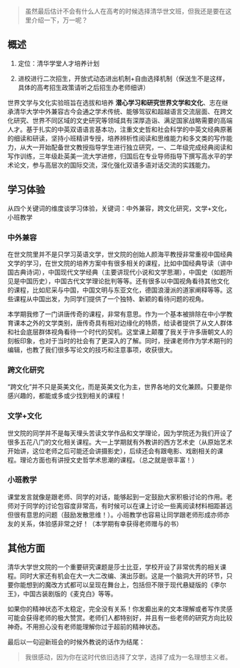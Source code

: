 > 虽然最后估计不会有什么人在高考的时候选择清华世文班，但我还是要在这里介绍一下，万一呢？

## 概述

1. 定位：清华学堂人才培养计划

2. 进校进行二次招生，开放式动态进出机制+自由选择机制（保送生不是这样，具体的高考招生政策请听之后招生办老师细讲）

世界文学与文化实验班旨在选拔和培养 **潜心学习和研究世界文学和文化**、志在继承清华大学中外兼容古今会通之学术传统、能够驾驭和超越语言交流层面、在跨文化研究、世界不同区域的文史研究等领域具有深厚造诣、满足国家战略需要的高端人才。基于扎实的中英双语语言基本功，注重文史哲和社会科学的中英文经典原著的细读和研读，坚持小班精讲专授，培养辨析性阅读和思维能力和多文类的写作能力，从大一开始配备世文教授指导学生进行独立研究，一、二年级完成经典阅读和写作训练，三年级赴英美一流大学进修，归国后在专业导师指导下撰写高水平的学术论文，参与高层次的国际交流，深化强化双语多语对话交流的实践能力。

## 学习体验

从四个关键词的维度谈学习体验，关键词：中外兼容，跨文化研究，文学+文化，小班教学

### 中外兼容

在世文院里并不是只学习英语文学，世文院的创始人颜海平教授非常重视中国经典文学的学习，在世文院的培养方案中有很多相关的课程，比如中国经典导读（讲中国古典诗词），中国现代文学经典（主要讲现代小说和文学思潮），中国史（如题所见是中国历史），中国古代文学理论批判等等。还有很多以中国视角看待其他文化的课程，比如尼采与中国，中国文明与东亚文化，德国浪漫派的道家阐释等等。这些课程从中国出发，为同学们提供了一个独特、新颖的看待问题的视角。

本学期我修了一门讲唐传奇的课程，非常有意思。作为一个基本被排除在中小学教育课本之外的文学类别，唐传奇具有相对边缘化的特质，给读者提供了从文人群体和社会底层群体视角看待一个时代的契机。这堂课上颠覆了我关于许多唐朝文人的刻板印象，也对于当时的社会有了更深入的了解。同时，授课老师作为学术期刊的编辑，也教了我们很多写论文的技巧和注意事项，收获很大。

### 跨文化研究

“跨文化”并不只是英美文化，而是英美文化为主，世界各地的文化兼顾。只要是你感兴趣的，都能或多或少找到相关的课程！

### 文学+文化

世文院的同学并不是每天埋头苦读文学作品和文学理论，因为学院还为我们开设了很多五花八门的文化相关课程。大一上学期就有外教讲的西方艺术史（从原始艺术开始讲，这位老师之后可能还会讲摄影史），后续还会有跟电影、戏剧相关的课程。理论方面也有讲授文史哲学术思潮的课程。（总之就是很丰富！）

### 小班教学

课堂发言就像是跟老师、同学的对话，能够起到一定鼓励大家积极讨论的作用。老师对于同学的讨论包容度非常高，有时候可以在课上讨论一些离阅读材料相距甚远但很有意思的问题（鼓励发散思维！）。小班教学也容易让同学跟老师形成亦师亦友的关系，体验感非常之好！（本学期有幸获得老师赠与的书）

## 其他方面

清华大学世文院的一个重要研究课题是莎士比亚，学校开设了非常优秀的相关课程。同时大家还有机会在大一大二改编、演出莎剧。这是一个脑洞大开的环节，只要你能想到的魔改方式都可以呈现在舞台上，包括但不限于现代悬疑版的《李尔王》，中国古装剧版的《麦克白》等等。

如果你的精神状态不太稳定，完全没有关系！你发癫出来的文本理解或者写作灵感可能会获得老师的极大赞赏。老师们人都特别好，并且有一些老师的研究方向比较神奇。不用担心没有老师能理解你过于超前的精神状态。

最后以一句迎新班会的时候外教说的话作为结尾：

>  我很感动，因为你在这时代依旧选择了文学，选择了成为一名理想主义者。